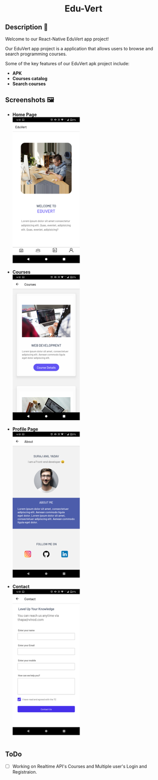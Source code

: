 <div align="center">
 <h1>Edu-Vert</h1>
</div>

## Description 🦚

Welcome to our React-Native EduVert app project!

Our EduVert app project is a application that allows users to browse and search programming courses.

Some of the key features of our EduVert apk project include:

- **APK**
- **Courses catalog**
- **Search courses**

## Screenshots 🖼

- **Home Page** <br>
  <img src="./EducationApp/Images/Home.png" width="45%" alt="Home"> <br> <br>
- **Courses** <br>
  <img src="./EducationApp/Images/Courses2.png" width="45%" alt="Courses"> <br> <br>
- **Profile Page** <br>
  <img src="./EducationApp/Images/Profile.png" width="45%" alt="Profile"> <br> <br>
- **Contact** <br>
  <img src="./EducationApp/Images/Contact2.png" width="45%" alt="Contact"> <br> <br>

## ToDo

- [ ] Working on Realtime API's Courses and Multiple user's Login and Registraion.

